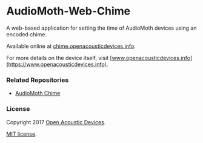 # AudioMoth-Web-Chime #
A web-based application for setting the time of AudioMoth devices using an encoded chime.

Available online at [chime.openacousticdevices.info](https://chime.openacousticdevices.info).

For more details on the device itself, visit [www.openacousticdevices.info](https://www.openacousticdevices.info).

### Related Repositories ###
* [AudioMoth Chime](https://github.com/OpenAcousticDevices/AudioMoth-Chime)

### License ###

Copyright 2017 [Open Acoustic Devices](https://www.openacousticdevices.info/).

[MIT license](https://www.openacousticdevices.info/license).
